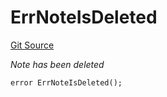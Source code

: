 # ErrNoteIsDeleted
[Git Source](https://github.com/Crossbell-Box/Crossbell-Contracts/blob/301046e95eacfa631ca751822adb220cbb30103a/contracts/libraries/Error.sol)

*Note has been deleted*


```solidity
error ErrNoteIsDeleted();
```

